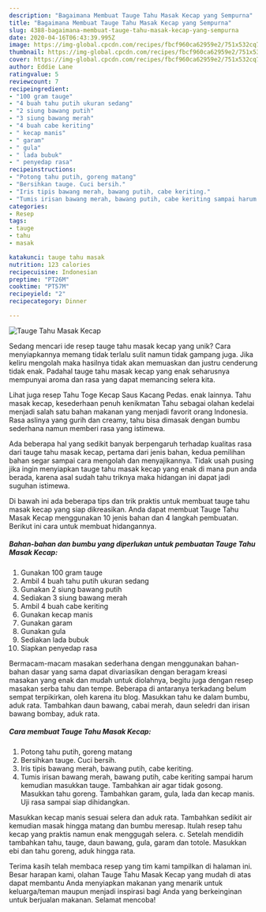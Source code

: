 ```yaml
---
description: "Bagaimana Membuat Tauge Tahu Masak Kecap yang Sempurna"
title: "Bagaimana Membuat Tauge Tahu Masak Kecap yang Sempurna"
slug: 4388-bagaimana-membuat-tauge-tahu-masak-kecap-yang-sempurna
date: 2020-04-16T06:43:39.995Z
image: https://img-global.cpcdn.com/recipes/fbcf960ca62959e2/751x532cq70/tauge-tahu-masak-kecap-foto-resep-utama.jpg
thumbnail: https://img-global.cpcdn.com/recipes/fbcf960ca62959e2/751x532cq70/tauge-tahu-masak-kecap-foto-resep-utama.jpg
cover: https://img-global.cpcdn.com/recipes/fbcf960ca62959e2/751x532cq70/tauge-tahu-masak-kecap-foto-resep-utama.jpg
author: Eddie Lane
ratingvalue: 5
reviewcount: 7
recipeingredient:
- "100 gram tauge"
- "4 buah tahu putih ukuran sedang"
- "2 siung bawang putih"
- "3 siung bawang merah"
- "4 buah cabe keriting"
- " kecap manis"
- " garam"
- " gula"
- " lada bubuk"
- " penyedap rasa"
recipeinstructions:
- "Potong tahu putih, goreng matang"
- "Bersihkan tauge. Cuci bersih."
- "Iris tipis bawang merah, bawang putih, cabe keriting."
- "Tumis irisan bawang merah, bawang putih, cabe keriting sampai harum kemudian masukkan tauge. Tambahkan air agar tidak gosong. Masukkan tahu goreng. Tambahkan garam, gula, lada dan kecap manis. Uji rasa sampai siap dihidangkan."
categories:
- Resep
tags:
- tauge
- tahu
- masak

katakunci: tauge tahu masak 
nutrition: 123 calories
recipecuisine: Indonesian
preptime: "PT26M"
cooktime: "PT57M"
recipeyield: "2"
recipecategory: Dinner

---
```



![Tauge Tahu Masak Kecap](https://img-global.cpcdn.com/recipes/fbcf960ca62959e2/751x532cq70/tauge-tahu-masak-kecap-foto-resep-utama.jpg)

Sedang mencari ide resep tauge tahu masak kecap yang unik? Cara menyiapkannya memang tidak terlalu sulit namun tidak gampang juga. Jika keliru mengolah maka hasilnya tidak akan memuaskan dan justru cenderung tidak enak. Padahal tauge tahu masak kecap yang enak seharusnya mempunyai aroma dan rasa yang dapat memancing selera kita.

Lihat juga resep Tahu Toge Kecap Saus Kacang Pedas. enak lainnya. Tahu masak kecap, kesederhaan penuh kenikmatan Tahu sebagai olahan kedelai menjadi salah satu bahan makanan yang menjadi favorit orang Indonesia. Rasa aslinya yang gurih dan creamy, tahu bisa dimasak dengan bumbu sederhana namun memberi rasa yang istimewa.

Ada beberapa hal yang sedikit banyak berpengaruh terhadap kualitas rasa dari tauge tahu masak kecap, pertama dari jenis bahan, kedua pemilihan bahan segar sampai cara mengolah dan menyajikannya. Tidak usah pusing jika ingin menyiapkan tauge tahu masak kecap yang enak di mana pun anda berada, karena asal sudah tahu triknya maka hidangan ini dapat jadi suguhan istimewa.


Di bawah ini ada beberapa tips dan trik praktis untuk membuat tauge tahu masak kecap yang siap dikreasikan. Anda dapat membuat Tauge Tahu Masak Kecap menggunakan 10 jenis bahan dan 4 langkah pembuatan. Berikut ini cara untuk membuat hidangannya.

<!--inarticleads1-->

##### Bahan-bahan dan bumbu yang diperlukan untuk pembuatan Tauge Tahu Masak Kecap:

1. Gunakan 100 gram tauge
1. Ambil 4 buah tahu putih ukuran sedang
1. Gunakan 2 siung bawang putih
1. Sediakan 3 siung bawang merah
1. Ambil 4 buah cabe keriting
1. Gunakan  kecap manis
1. Gunakan  garam
1. Gunakan  gula
1. Sediakan  lada bubuk
1. Siapkan  penyedap rasa


Bermacam-macam masakan sederhana dengan menggunakan bahan-bahan dasar yang sama dapat divariasikan dengan beragam kreasi masakan yang enak dan mudah untuk diolahnya, begitu juga dengan resep masakan serba tahu dan tempe. Beberapa di antaranya terkadang belum sempat terpikirkan, oleh karena itu blog. Masukkan tahu ke dalam bumbu, aduk rata. Tambahkan daun bawang, cabai merah, daun seledri dan irisan bawang bombay, aduk rata. 

<!--inarticleads2-->

##### Cara membuat Tauge Tahu Masak Kecap:

1. Potong tahu putih, goreng matang
1. Bersihkan tauge. Cuci bersih.
1. Iris tipis bawang merah, bawang putih, cabe keriting.
1. Tumis irisan bawang merah, bawang putih, cabe keriting sampai harum kemudian masukkan tauge. Tambahkan air agar tidak gosong. Masukkan tahu goreng. Tambahkan garam, gula, lada dan kecap manis. Uji rasa sampai siap dihidangkan.


Masukkan kecap manis sesuai selera dan aduk rata. Tambahkan sedikit air kemudian masak hingga matang dan bumbu meresap. Itulah resep tahu kecap yang praktis namun enak menggugah selera. c. Setelah mendidih tambahkan tahu, tauge, daun bawang, gula, garam dan totole. Masukkan ebi dan tahu goreng, aduk hingga rata. 

Terima kasih telah membaca resep yang tim kami tampilkan di halaman ini. Besar harapan kami, olahan Tauge Tahu Masak Kecap yang mudah di atas dapat membantu Anda menyiapkan makanan yang menarik untuk keluarga/teman maupun menjadi inspirasi bagi Anda yang berkeinginan untuk berjualan makanan. Selamat mencoba!
